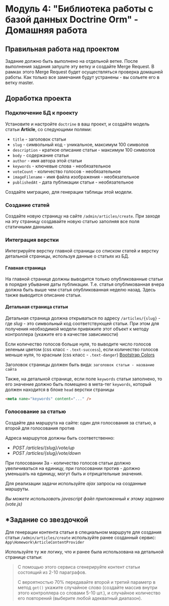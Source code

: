 # Модуль 4: "Библиотека работы с базой данных Doctrine Orm" - Домашняя работа


## Правильная работа над проектом

Задание должно быть выполнено на отдельной ветке. После выполнения задания запуште эту ветку и создайте Merge Request. В рамках этого Merge Request будет осуществляться проверка домашней работы. Как только все замечания будут устранены - вы сольете его в ветку master.


## Доработка проекта

### Подключение БД к проекту
Установите и настройте `doctrine` в ваш проект, и создайте модель статьи **Article**, со следующими полями:
- `title` - заголовок статьи
- `slug` - символьный код - уникальное, максимум 100 символов
- `description` - краткое описание статьи - максимум 100 символов
- `body` - содержание статьи
- `author` - имя автора этой статьи
- `keywords` - ключевые слова - необязательное
- `voteCount` - количество голосов - необязательное
- `imageFilename` - имя файла изображения - необязательное
- `publishedAt` - дата публикации статьи - необязательное

Создайте миграцию, для генерации таблицы этой модели.

### Создание статей
Создайте новую страницу на сайте `/admin/articles/create`. При заходе на эту страницу создавайте новую статью заполняя все поля статичными данными.

### Интеграция верстки
Интегрируйте верстку главной страницы со списком статей и верстку детальной страницы, используя данные о статьях из БД.

#### Главная страница
На главной странице должны выводится только опубликованные статьи в порядке убывания даты публикации. Т.е. статья опубликованная вчера должна быть выше чем статья опубликованная неделю назад. Здесь также выводится описание статьи. 

#### Детальная страница статьи
Детальная страница должна открываться по адресу `/articles/{slug}` - где *slug* - это символьный код соответствующей статьи. При этом для получения необходимой модели привяжите этот объект к методу контроллера (укажите его в качестве зависимости)

Если количество голосов больше нуля, то выводите число голосов зеленым цветом (css класс - `.text-success`), если количество голосов меньше нуля, то красным (css класс - `.text-danger`) [Bootstrap Colors](https://getbootstrap.com/docs/4.0/utilities/colors/)

Заголовок страницы должен быть вида: `заголовок статьи - название сайта` 

Также, на детальной странице, если поле `keywords` статьи заполнено, то его значение должно быть помещено в мета-тег `keywords`, который должен находится в блоке `head` верстки страницы
```html
<meta name="keywords" content="..." />
```

### Голосование за статью
Создайте два маршрута на сайте: один для голосования за статью, а второй для голосования против

Адреса маршрутов должны быть соответственно:

* *POST /articles/{slug}/vote/up*
* *POST /articles/{slug}/vote/down*

При голосовании За - количество голосов статьи должно увеличиваться на единицу, при голосовании против - должно уменьшать на единицу, могут быть и отрицательные значения.

Для реализации задачи используйте *ajax* запросы на созданные маршруты. 

*Вы можете использовать javascript файл приложенный к этому заданию (vote.js)*


## *Задание со звездочкой
Для генерации контента статьи в специальном маршруте для создания статьи `/admin/articles/create` используйте ранее созданный сервис: `App\Homework\ArticleContentProvider`

Используйте ту же логику, что и ранее была использована на детальной странице статьи:

> С помощью этого сервиса сгенерируйте контент статьи состоящий из 2-10 параграфов.
>
> С вероятностью 70% передавайте второй и третий параметр в метод `get()` укажите случайное слово (создайте массив внутри этого контроллера со словами 5-10 шт.), и случайное количество его повторений (выберите любой адекватный диапазон).

